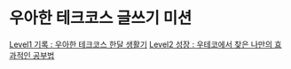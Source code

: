 # 우아한 테크코스 글쓰기 미션

[Level1 기록 : 우아한 테크코스 한달 생활기](https://github.com/ulimy/woowa-writing-4/blob/ulimy/Level1_기록/우아한테크코스한달생활기.md)
[Level2 성장 : 우테코에서 찾은 나만의 효과적인 공부법](https://github.com/ulimy/woowa-writing-4/blob/ulimy/Level2_성장/우테코에서찾은나만의효과적인공부법.md)